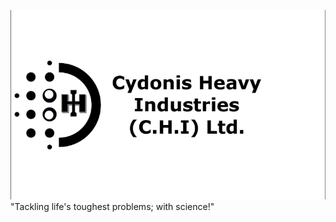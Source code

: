 ![Logo](https://github.com/Cydonis-Heavy-Industries-C-H-I-Ltd/.github/blob/main/CHI_Ltd.png?raw=true)</br>
"Tackling life's toughest problems; with science!"
